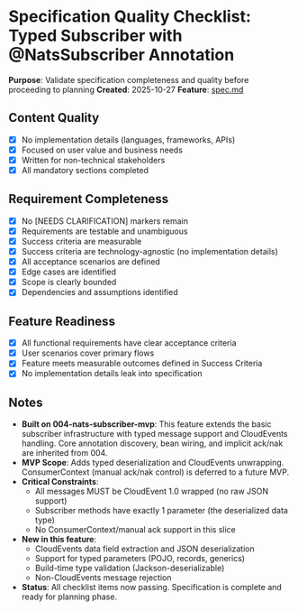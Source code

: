 # Specification Quality Checklist: Typed Subscriber with @NatsSubscriber Annotation

**Purpose**: Validate specification completeness and quality before proceeding to planning
**Created**: 2025-10-27
**Feature**: [spec.md](../spec.md)

## Content Quality

- [x] No implementation details (languages, frameworks, APIs)
- [x] Focused on user value and business needs
- [x] Written for non-technical stakeholders
- [x] All mandatory sections completed

## Requirement Completeness

- [x] No [NEEDS CLARIFICATION] markers remain
- [x] Requirements are testable and unambiguous
- [x] Success criteria are measurable
- [x] Success criteria are technology-agnostic (no implementation details)
- [x] All acceptance scenarios are defined
- [x] Edge cases are identified
- [x] Scope is clearly bounded
- [x] Dependencies and assumptions identified

## Feature Readiness

- [x] All functional requirements have clear acceptance criteria
- [x] User scenarios cover primary flows
- [x] Feature meets measurable outcomes defined in Success Criteria
- [x] No implementation details leak into specification

## Notes

- **Built on 004-nats-subscriber-mvp**: This feature extends the basic subscriber infrastructure with typed message support and CloudEvents handling. Core annotation discovery, bean wiring, and implicit ack/nak are inherited from 004.
- **MVP Scope**: Adds typed deserialization and CloudEvents unwrapping. ConsumerContext (manual ack/nak control) is deferred to a future MVP.
- **Critical Constraints**:
  - All messages MUST be CloudEvent 1.0 wrapped (no raw JSON support)
  - Subscriber methods have exactly 1 parameter (the deserialized data type)
  - No ConsumerContext/manual ack support in this slice
- **New in this feature**:
  - CloudEvents data field extraction and JSON deserialization
  - Support for typed parameters (POJO, records, generics)
  - Build-time type validation (Jackson-deserializable)
  - Non-CloudEvents message rejection
- **Status**: All checklist items now passing. Specification is complete and ready for planning phase.
